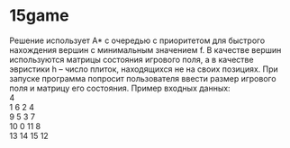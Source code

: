 # 15game

Решение использует A* с очередью с приоритетом для быстрого нахождения вершин с минимальным значением f. В качестве вершин используются матрицы состояния игрового поля, а в качестве эвристики h – число плиток, находящихся не на своих позициях. При запуске программа попросит пользователя ввести размер игрового поля и матрицу его состояния. 
Пример входных данных:
<br>
4
<br>
1 6 2 4
<br>
9 5 3 7
<br>
10 0 11 8
<br>
13 14 15 12

